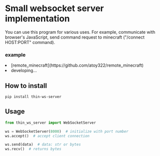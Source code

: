 # Small websocket server implementation
You can use this program for various uses.
For example, communicate with browser's JavaScript, send command request to minecraft ("/connect HOST:PORT" command).

### example
<li>[remote_minecraft](https://github.com/atoy322/remote_minecraft)</li>
<li>developing...</li>

## How to install
```shell
pip install thin-ws-server
```

## Usage
```python
from thin_ws_server import WebSocketServer

ws = WebSocketServer(8000)  # initialize with port number
ws.accept()  # accept client connection

ws.send(data)  # data: str or bytes
ws.recv()  # returns bytes
```
